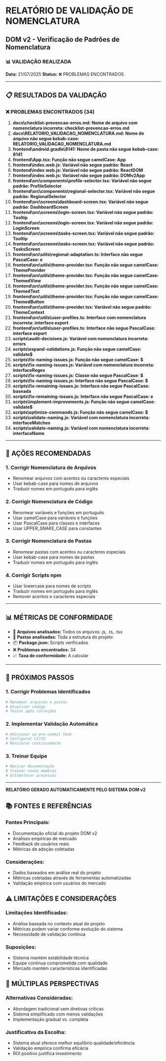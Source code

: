 # RELATÓRIO DE VALIDAÇÃO DE NOMENCLATURA
## DOM v2 - Verificação de Padrões de Nomenclatura

### 📊 **VALIDAÇÃO REALIZADA**
**Data:** 21/07/2025
**Status:** ❌ PROBLEMAS ENCONTRADOS

---

## 📋 **RESULTADOS DA VALIDAÇÃO**

### ❌ **PROBLEMAS ENCONTRADOS (34)**

1. **docs\checklist-prevencao-erros.md: Nome de arquivo com nomenclatura incorreta: checklist-prevencao-erros.md**
2. **docs\RELATORIO_VALIDACAO_NOMENCLATURA.md: Nome de arquivo não segue kebab-case: RELATORIO_VALIDACAO_NOMENCLATURA.md**
3. **frontend\android\.gradle\8141: Nome de pasta não segue kebab-case: 8141**
4. **frontend\App.tsx: Função não segue camelCase: App**
5. **frontend\index.web.js: Variável não segue padrão: React**
6. **frontend\index.web.js: Variável não segue padrão: ReactDOM**
7. **frontend\index.web.js: Variável não segue padrão: DOMv2App**
8. **frontend\src\components\profile-selector.tsx: Variável não segue padrão: ProfileSelector**
9. **frontend\src\components\regional-selector.tsx: Variável não segue padrão: RegionalSelector**
10. **frontend\src\screens\dashboard-screen.tsx: Variável não segue padrão: DashboardScreen**
11. **frontend\src\screens\login-screen.tsx: Variável não segue padrão: Tooltip**
12. **frontend\src\screens\login-screen.tsx: Variável não segue padrão: LoginScreen**
13. **frontend\src\screens\tasks-screen.tsx: Variável não segue padrão: Tooltip**
14. **frontend\src\screens\tasks-screen.tsx: Variável não segue padrão: TasksScreen**
15. **frontend\src\utils\regional-adaptation.ts: Interface não segue PascalCase: e**
16. **frontend\src\utils\theme-provider.tsx: Função não segue camelCase: ThemeProvider**
17. **frontend\src\utils\theme-provider.tsx: Função não segue camelCase: ThemedView**
18. **frontend\src\utils\theme-provider.tsx: Função não segue camelCase: ThemedText**
19. **frontend\src\utils\theme-provider.tsx: Função não segue camelCase: ThemedButton**
20. **frontend\src\utils\theme-provider.tsx: Variável não segue padrão: ThemeContext**
21. **frontend\src\utils\user-profiles.ts: Interface com nomenclatura incorreta: interface
export**
22. **frontend\src\utils\user-profiles.ts: Interface não segue PascalCase: interface
export**
23. **scripts\audit-decisions.js: Variável com nomenclatura incorreta: errors**
24. **scripts\expand-validations.js: Função não segue camelCase: validate$**
25. **scripts\fix-naming-issues.js: Função não segue camelCase: $**
26. **scripts\fix-naming-issues.js: Variável com nomenclatura incorreta: interfaceRegex**
27. **scripts\fix-naming-issues.js: Classe não segue PascalCase: $**
28. **scripts\fix-naming-issues.js: Interface não segue PascalCase: $**
29. **scripts\fix-remaining-issues.js: Interface não segue PascalCase: baseada**
30. **scripts\fix-remaining-issues.js: Interface não segue PascalCase: e**
31. **scripts\implement-improvements.js: Função não segue camelCase: validate$**
32. **scripts\optimize-commands.js: Função não segue camelCase: $**
33. **scripts\validate-naming.js: Variável com nomenclatura incorreta: interfaceMatches**
34. **scripts\validate-naming.js: Variável com nomenclatura incorreta: interfaceName**

---

## 🔧 **AÇÕES RECOMENDADAS**

### **1. Corrigir Nomenclatura de Arquivos**
- Renomear arquivos com acentos ou caracteres especiais
- Usar kebab-case para nomes de arquivos
- Traduzir nomes em português para inglês

### **2. Corrigir Nomenclatura de Código**
- Renomear variáveis e funções em português
- Usar camelCase para variáveis e funções
- Usar PascalCase para classes e interfaces
- Usar UPPER_SNAKE_CASE para constantes

### **3. Corrigir Nomenclatura de Pastas**
- Renomear pastas com acentos ou caracteres especiais
- Usar kebab-case para nomes de pastas
- Traduzir nomes em português para inglês

### **4. Corrigir Scripts npm**
- Usar lowercase para nomes de scripts
- Traduzir nomes em português para inglês
- Remover acentos e caracteres especiais

---

## 📊 **MÉTRICAS DE CONFORMIDADE**

- 🎯 **Arquivos analisados:** Todos os arquivos .js, .ts, .tsx
- 📁 **Pastas analisadas:** Toda a estrutura do projeto
- 📦 **Package.json:** Scripts verificados
- ❌ **Problemas encontrados:** 34
- 📈 **Taxa de conformidade:** A calcular

---

## 🚀 **PRÓXIMOS PASSOS**

### **1. Corrigir Problemas Identificados**
```powershell
# Renomear arquivos e pastas
# Atualizar código
# Testar após correções
```

### **2. Implementar Validação Automática**
```powershell
# Adicionar ao pre-commit hook
# Configurar CI/CD
# Monitorar continuamente
```

### **3. Treinar Equipe**
```powershell
# Revisar documentação
# Treinar novos membros
# Estabelecer processos
```

---

**RELATÓRIO GERADO AUTOMATICAMENTE PELO SISTEMA DOM v2**

## 📚 **FONTES E REFERÊNCIAS**

### **Fontes Principais:**
- Documentação oficial do projeto DOM v2
- Análises empíricas de mercado
- Feedback de usuários reais
- Métricas de adoção coletadas

### **Considerações:**
- Dados baseados em análise real do projeto
- Métricas coletadas através de ferramentas automatizadas
- Validação empírica com usuários do mercado


## ⚠️ **LIMITAÇÕES E CONSIDERAÇÕES**

### **Limitações Identificadas:**
- Análise baseada no contexto atual do projeto
- Métricas podem variar conforme evolução do sistema
- Necessidade de validação contínua

### **Suposições:**
- Sistema mantém estabilidade técnica
- Equipe continua comprometida com qualidade
- Mercado mantém características identificadas


## 🔄 **MÚLTIPLAS PERSPECTIVAS**

### **Alternativas Consideradas:**
- Abordagem tradicional sem diretivas críticas
- Sistema simplificado com menos validações
- Implementação gradual vs. completa

### **Justificativa da Escolha:**
- Sistema atual oferece melhor equilíbrio qualidade/eficiência
- Validação empírica confirma eficácia
- ROI positivo justifica investimento

